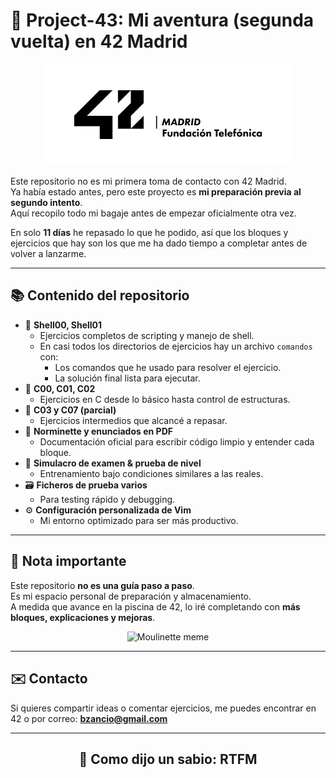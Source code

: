 # 🚀 Project-43: Mi aventura (segunda vuelta) en 42 Madrid

<p align="center">
  <img src="./assets/42-Madrid.jpg" width="400" alt="42 Madrid Logo" />
</p>

Este repositorio no es mi primera toma de contacto con 42 Madrid.  
Ya había estado antes, pero este proyecto es **mi preparación previa al segundo intento**.  
Aquí recopilo todo mi bagaje antes de empezar oficialmente otra vez.  

En solo **11 días** he repasado lo que he podido, así que los bloques y ejercicios que hay son los que me ha dado tiempo a completar antes de volver a lanzarme.

---

## 📚 Contenido del repositorio

- 📂 **Shell00, Shell01**  
  - Ejercicios completos de scripting y manejo de shell.  
  - En casi todos los directorios de ejercicios hay un archivo `comandos` con:  
    - Los comandos que he usado para resolver el ejercicio.  
    - La solución final lista para ejecutar.
- 📂 **C00, C01, C02**  
  - Ejercicios en C desde lo básico hasta control de estructuras.
- 📂 **C03 y C07 (parcial)**  
  - Ejercicios intermedios que alcancé a repasar.
- 📄 **Norminette y enunciados en PDF**  
  - Documentación oficial para escribir código limpio y entender cada bloque.
- 📝 **Simulacro de examen & prueba de nivel**  
  - Entrenamiento bajo condiciones similares a las reales.
- 🗃️ **Ficheros de prueba varios**  
  - Para testing rápido y debugging.
- ⚙️ **Configuración personalizada de Vim**  
  - Mi entorno optimizado para ser más productivo.

---

## 🎯 Nota importante

Este repositorio **no es una guía paso a paso**.  
Es mi espacio personal de preparación y almacenamiento.  
A medida que avance en la piscina de 42, lo iré completando con **más bloques, explicaciones y mejoras**.

<p align="center">
  <img src="./assets/mem1.png" width="350" alt="Moulinette meme" />
</p>

---

## ✉️ Contacto

Si quieres compartir ideas o comentar ejercicios, me puedes encontrar en 42 o por correo: **bzancio@gmail.com**

---

<h2 align="center">🔹 <strong>Como dijo un sabio: RTFM</strong></h2>

